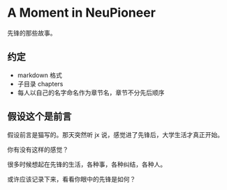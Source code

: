 A Moment in NeuPioneer
=======================

先锋的那些故事。



## 约定

- markdown 格式
- 子目录 chapters
- 每人以自己的名字命名作为章节名，章节不分先后顺序

## 假设这个是前言

假设前言是猫写的。那天突然听 jx 说，感觉进了先锋后，大学生活才真正开始。

你有没有这样的感觉？

很多时候想起在先锋的生活，各种事，各种纠结，各种人。

或许应该记录下来，看看你眼中的先锋是如何？
